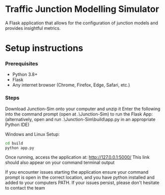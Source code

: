 # Traffic Junction Modelling Simulator
A Flask application that allows for the configuration of junction models and provides insightful metrics.

# Setup instructions

### Prerequisites
   - Python 3.8+
   - Flask
   - Any internet browser (Chrome, Firefox, Edge, Safari, etc.)

### Steps
Download Junction-Sim onto your computer and unzip it
Enter the following into the command prompt (open at .\Junction-Sim) to run the Flask App:
(alternatively, open and run .\Junction-Sim\build\app.py in an appropriate Python IDE)

Windows and Linux Setup:
```bash
cd build
python app.py
```

Once running, access the application at: http://127.0.0.1:5000/
This link should also appear on your command terminal output


If you encounter issues starting the application ensure your command prompt is open in the correct location, and you have python installed and added to your computers PATH. If your issues persist, please don't hesitate to contact the team
